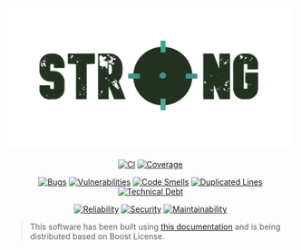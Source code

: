 <p align="center"><a href="https://strong.iantorres.cl" target="_blank"><img src="./logo.png" width="512" alt="Strong"></a></p>

<p align="center">
<a href="https://github.com/Zen0x7/Strong/actions/workflows/ci.yml"><img src="https://github.com/Zen0x7/Strong/actions/workflows/ci.yml/badge.svg" alt="CI"></a>
<a href="https://codecov.io/gh/Zen0x7/Strong"><img src="https://codecov.io/gh/Zen0x7/Strong/branch/master/graph/badge.svg?token=UDC2QDDVAJ" alt="Coverage"></a>
</p>

<p align="center">
<a href="https://sonarcloud.io/project/overview?id=Zen0x7_Strong"><img src="https://sonarcloud.io/api/project_badges/measure?project=Zen0x7_Strong&metric=bugs" alt="Bugs"></a>
<a href="https://sonarcloud.io/project/overview?id=Zen0x7_Strong"><img src="https://sonarcloud.io/api/project_badges/measure?project=Zen0x7_Strong&metric=vulnerabilities" alt="Vulnerabilities"></a>
<a href="https://sonarcloud.io/project/overview?id=Zen0x7_Strong"><img src="https://sonarcloud.io/api/project_badges/measure?project=Zen0x7_Strong&metric=code_smells" alt="Code Smells"></a>
<a href="https://sonarcloud.io/project/overview?id=Zen0x7_Strong"><img src="https://sonarcloud.io/api/project_badges/measure?project=Zen0x7_Strong&metric=duplicated_lines_density" alt="Duplicated Lines"></a>
<a href="https://sonarcloud.io/project/overview?id=Zen0x7_Strong"><img src="https://sonarcloud.io/api/project_badges/measure?project=Zen0x7_Strong&metric=sqale_index" alt="Technical Debt"></a>
</p>

<p align="center">
<a href="https://sonarcloud.io/project/overview?id=Zen0x7_Strong"><img src="https://sonarcloud.io/api/project_badges/measure?project=Zen0x7_Strong&metric=reliability_rating" alt="Reliability"></a>
<a href="https://sonarcloud.io/project/overview?id=Zen0x7_Strong"><img src="https://sonarcloud.io/api/project_badges/measure?project=Zen0x7_Strong&metric=security_rating" alt="Security"></a>
<a href="https://sonarcloud.io/project/overview?id=Zen0x7_Strong"><img src="https://sonarcloud.io/api/project_badges/measure?project=Zen0x7_Strong&metric=sqale_rating" alt="Maintainability"></a>
</p>

> This software has been built using [this documentation](https://laravel.com/docs/11.x/strings) and is being distributed based on Boost License. 